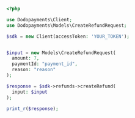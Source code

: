 ```php
<?php

use Dodopayments\Client;
use Dodopayments\Models\CreateRefundRequest;

$sdk = new Client(accessToken: 'YOUR_TOKEN');


$input = new Models\CreateRefundRequest(
  amount: 7,
  paymentId: "payment_id",
  reason: "reason"
);

$response = $sdk->refunds->createRefund(
  input: $input
);

print_r($response);

```


<!-- This file was generated by liblab | https://liblab.com/ -->